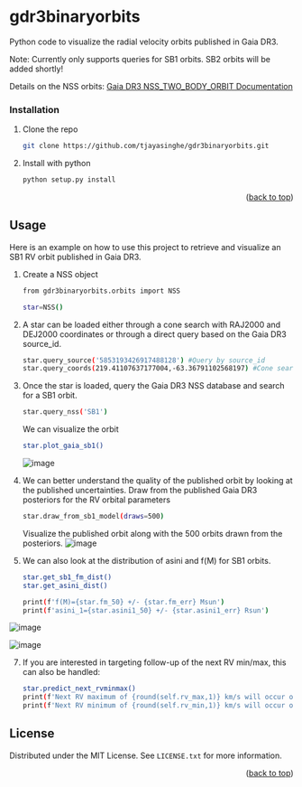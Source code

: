 <!-- Improved compatibility of back to top link: See: https://github.com/othneildrew/Best-README-Template/pull/73 -->
<a name="readme-top"></a>
<!--
*** Thanks for checking out the Best-README-Template. If you have a suggestion
*** that would make this better, please fork the repo and create a pull request
*** or simply open an issue with the tag "enhancement".
*** Don't forget to give the project a star!
*** Thanks again! Now go create something AMAZING! :D
-->

# gdr3binaryorbits

Python code to visualize the radial velocity orbits published in Gaia DR3.

Note: Currently only supports queries for SB1 orbits. SB2 orbits will be added shortly!

Details on the NSS orbits: [Gaia DR3 NSS_TWO_BODY_ORBIT Documentation](https://gea.esac.esa.int/archive/documentation/GDR3/Gaia_archive/chap_datamodel/sec_dm_non--single_stars_tables/ssec_dm_nss_two_body_orbit.html)

<!-- GETTING STARTED -->

### Installation

1. Clone the repo
   ```sh
   git clone https://github.com/tjayasinghe/gdr3binaryorbits.git
   ```
2. Install with python
   ```sh
   python setup.py install
   ```


<p align="right">(<a href="#readme-top">back to top</a>)</p>



<!-- USAGE EXAMPLES -->
## Usage

Here is an example on how to use this project to retrieve and visualize an SB1 RV orbit published in Gaia DR3.

1. Create a NSS object
   ```sh
   from gdr3binaryorbits.orbits import NSS
   
   star=NSS()
   ```
2. A star can be loaded either through a cone search with RAJ2000 and DEJ2000 coordinates or through a direct query based on the Gaia DR3 source_id.
   ```sh
   star.query_source('5853193426917488128') #Query by source_id
   star.query_coords(219.41107637177004,-63.36791102568197) #Cone search
   ```
   
4. Once the star is loaded, query the Gaia DR3 NSS database and search for a SB1 orbit.
   ```sh
   star.query_nss('SB1')  
   ```
   
   We can visualize the orbit
     ```sh
   star.plot_gaia_sb1()
   ``` 
   ![image](https://user-images.githubusercontent.com/20095290/215894156-09a84b90-76c6-493b-b9a1-d782b43997ef.png)

5. We can better understand the quality of the published orbit by looking at the published uncertainties. Draw from the published Gaia DR3 posteriors for the RV orbital parameters

   ```sh
   star.draw_from_sb1_model(draws=500)  
   ```
   Visualize the published orbit along with the 500 orbits drawn from the posteriors.
![image](https://user-images.githubusercontent.com/20095290/215894345-306d8b02-b8fb-4570-a0ad-4f8260d0f4b3.png)

6. We can also look at the distribution of asini and f(M) for SB1 orbits.

   ```sh
   star.get_sb1_fm_dist()
   star.get_asini_dist() 
   
   print(f'f(M)={star.fm_50} +/- {star.fm_err} Msun')
   print(f'asini_1={star.asini1_50} +/- {star.asini1_err} Rsun')
   ```
![image](https://user-images.githubusercontent.com/20095290/215894577-3262defe-4634-45bb-af84-edbf162581c2.png)

![image](https://user-images.githubusercontent.com/20095290/215895776-c0939db1-f889-4371-b248-af4c0759315e.png)

7. If you are interested in targeting follow-up of the next RV min/max, this can also be handled:

   ```sh
   star.predict_next_rvminmax()
   print(f'Next RV maximum of {round(self.rv_max,1)} km/s will occur on JD={round(self.jd_next_rv_max,5)} in {round(self.jd_next_rv_max-self.current_jd,1)} days.')     
   print(f'Next RV minimum of {round(self.rv_min,1)} km/s will occur on JD={round(self.jd_next_rv_min,5)} in {round(self.jd_next_rv_min-self.current_jd,1)} days.')   
   ```


<!-- LICENSE -->
## License

Distributed under the MIT License. See `LICENSE.txt` for more information.

<p align="right">(<a href="#readme-top">back to top</a>)</p>

